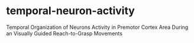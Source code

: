 # temporal-neuron-activity
Temporal Organization of Neurons Activity in Premotor Cortex Area During an Visually Guided Reach-to-Grasp Movements
